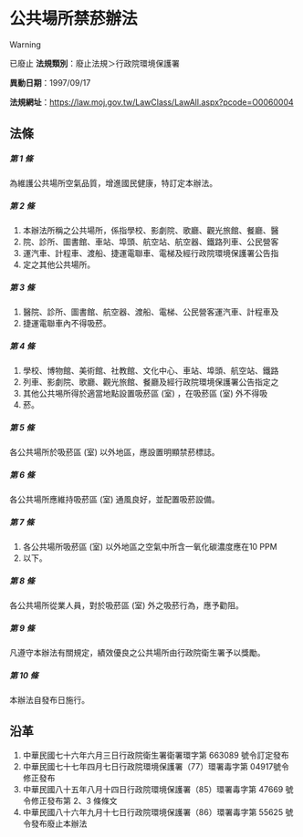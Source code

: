 # 公共場所禁菸辦法


> [!WARNING]
> 已廢止
**法規類別**：廢止法規＞行政院環境保護署

**異動日期**：1997/09/17  

**法規網址**：https://law.moj.gov.tw/LawClass/LawAll.aspx?pcode=O0060004



## 法條
##### 第 1 條
為維護公共場所空氣品質，增進國民健康，特訂定本辦法。

##### 第 2 條
1. 本辦法所稱之公共場所，係指學校、影劇院、歌廳、觀光旅館、餐廳、醫
1. 院、診所、圖書館、車站、埠頭、航空站、航空器、鐵路列車、公民營客
1. 運汽車、計程車、渡船、捷運電聯車、電梯及經行政院環境保護署公告指
1. 定之其他公共場所。

##### 第 3 條
1. 醫院、診所、圖書館、航空器、渡船、電梯、公民營客運汽車、計程車及
1. 捷運電聯車內不得吸菸。

##### 第 4 條
1. 學校、博物館、美術館、社教館、文化中心、車站、埠頭、航空站、鐵路
1. 列車、影劇院、歌廳、觀光旅館、餐廳及經行政院環境保護署公告指定之
1. 其他公共埸所得於適當地點設置吸菸區 (室) ，在吸菸區 (室) 外不得吸
1. 菸。

##### 第 5 條
各公共場所於吸菸區 (室) 以外地區，應設置明顯禁菸標誌。

##### 第 6 條
各公共場所應維持吸菸區 (室) 通風良好，並配置吸菸設備。

##### 第 7 條
1. 各公共場所吸菸區 (室) 以外地區之空氣中所含一氧化碳濃度應在10 PPM
1. 以下。

##### 第 8 條
各公共場所從業人員，對於吸菸區 (室) 外之吸菸行為，應予勸阻。

##### 第 9 條
凡遵守本辦法有關規定，績效優良之公共場所由行政院衛生署予以獎勵。

##### 第 10 條
本辦法自發布日施行。

## 沿革
1. 中華民國七十六年六月三日行政院衛生署衛署環字第 663089 號令訂定發布
1. 中華民國七十七年四月七日行政院環境保護署（77）環署毒字第 04917號令修正發布
1. 中華民國八十五年八月十四日行政院環境保護署（85）環署毒字第 47669  號令修正發布第 2、3 條條文
1. 中華民國八十六年九月十七日行政院環境保護署（86）環署毒字第 55625  號令發布廢止本辦法

